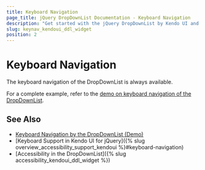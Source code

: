 ```yaml
---
title: Keyboard Navigation
page_title: jQuery DropDownList Documentation - Keyboard Navigation
description: "Get started with the jQuery DropDownList by Kendo UI and learn about the accessibility support it provides through its keyboard navigation functionality."
slug: keynav_kendoui_ddl_widget
position: 2
---
```


# Keyboard Navigation

The keyboard navigation of the DropDownList is always available.

For a complete example, refer to the [demo on keyboard navigation of the DropDownList](https://demos.telerik.com/kendo-ui/dropdownlist/keyboard-navigation).

## See Also

* [Keyboard Navigation by the DropDownList (Demo)](https://demos.telerik.com/kendo-ui/dropdownlist/keyboard-navigation)
* [Keyboard Support in Kendo UI for jQuery]({% slug overview_accessibility_support_kendoui %}#keyboard-navigation)
* [Accessibility in the DropDownList]({% slug accessibility_kendoui_ddl_widget %})
